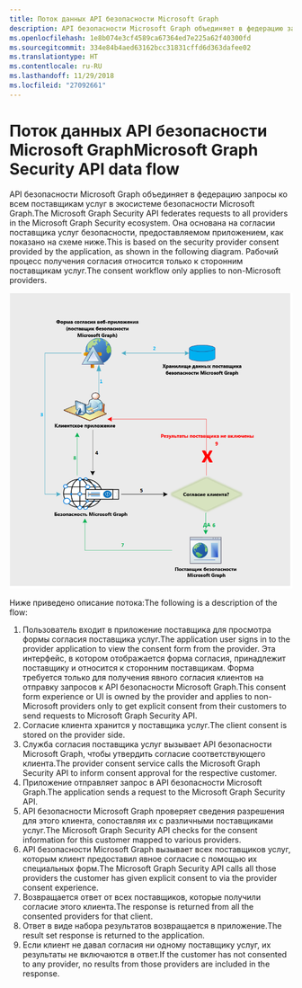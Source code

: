 ```yaml
---
title: Поток данных API безопасности Microsoft Graph
description: API безопасности Microsoft Graph объединяет в федерацию запросы ко всем поставщикам услуг в экосистеме безопасности Microsoft Graph. Она основана на согласии поставщика услуг безопасности, предоставляемом приложением, как показано на схеме ниже. Рабочий процесс получения согласия относится только к сторонним поставщикам услуг.
ms.openlocfilehash: 1e8b074e3cf4589ca67364ed7e225a62f40300fd
ms.sourcegitcommit: 334e84b4aed63162bcc31831cffd6d363dafee02
ms.translationtype: HT
ms.contentlocale: ru-RU
ms.lasthandoff: 11/29/2018
ms.locfileid: "27092661"
---
```

# <a name="microsoft-graph-security-api-data-flow"></a><span data-ttu-id="3dea6-105">Поток данных API безопасности Microsoft Graph</span><span class="sxs-lookup"><span data-stu-id="3dea6-105">Microsoft Graph Security API data flow</span></span>

<span data-ttu-id="3dea6-106">API безопасности Microsoft Graph объединяет в федерацию запросы ко всем поставщикам услуг в экосистеме безопасности Microsoft Graph.</span><span class="sxs-lookup"><span data-stu-id="3dea6-106">The Microsoft Graph Security API federates requests to all providers in the Microsoft Graph Security ecosystem.</span></span> <span data-ttu-id="3dea6-107">Она основана на согласии поставщика услуг безопасности, предоставляемом приложением, как показано на схеме ниже.</span><span class="sxs-lookup"><span data-stu-id="3dea6-107">This is based on the security provider consent provided by the application, as shown in the following diagram.</span></span> <span data-ttu-id="3dea6-108">Рабочий процесс получения согласия относится только к сторонним поставщикам услуг.</span><span class="sxs-lookup"><span data-stu-id="3dea6-108">The consent workflow only applies to non-Microsoft providers.</span></span>

![security_dataflow_1.png](./images/security-dataflow-1.png)

<span data-ttu-id="3dea6-110">Ниже приведено описание потока:</span><span class="sxs-lookup"><span data-stu-id="3dea6-110">The following is a description of the flow:</span></span>

1. <span data-ttu-id="3dea6-111">Пользователь входит в приложение поставщика для просмотра формы согласия поставщика услуг.</span><span class="sxs-lookup"><span data-stu-id="3dea6-111">The application user signs in to the provider application to view the consent form from the provider.</span></span> <span data-ttu-id="3dea6-112">Эта интерфейс, в котором отображается форма согласия, принадлежит поставщику и относится к сторонним поставщикам. Форма требуется только для получения явного согласия клиентов на отправку запросов к API безопасности Microsoft Graph.</span><span class="sxs-lookup"><span data-stu-id="3dea6-112">This consent form experience or UI is owned by the provider and applies to non-Microsoft providers only to get explicit consent from their customers to send requests to Microsoft Graph Security API.</span></span>
2. <span data-ttu-id="3dea6-113">Согласие клиента хранится у поставщика услуг.</span><span class="sxs-lookup"><span data-stu-id="3dea6-113">The client consent is stored on the provider side.</span></span>
3. <span data-ttu-id="3dea6-114">Служба согласия поставщика услуг вызывает API безопасности Microsoft Graph, чтобы утвердить согласие соответствующего клиента.</span><span class="sxs-lookup"><span data-stu-id="3dea6-114">The provider consent service calls the Microsoft Graph Security API to inform consent approval for the respective customer.</span></span>
4. <span data-ttu-id="3dea6-115">Приложение отправляет запрос в API безопасности Microsoft Graph.</span><span class="sxs-lookup"><span data-stu-id="3dea6-115">The application sends a request to the Microsoft Graph Security API.</span></span>
5. <span data-ttu-id="3dea6-116">API безопасности Microsoft Graph проверяет сведения разрешения для этого клиента, сопоставляя их с различными поставщиками услуг.</span><span class="sxs-lookup"><span data-stu-id="3dea6-116">The Microsoft Graph Security API checks for the consent information for this customer mapped to various providers.</span></span>
6. <span data-ttu-id="3dea6-117">API безопасности Microsoft Graph вызывает всех поставщиков услуг, которым клиент предоставил явное согласие с помощью их специальных форм.</span><span class="sxs-lookup"><span data-stu-id="3dea6-117">The Microsoft Graph Security API calls all those providers the customer has given explicit consent to via the provider consent experience.</span></span>
7. <span data-ttu-id="3dea6-118">Возвращается ответ от всех поставщиков, которые получили согласие этого клиента.</span><span class="sxs-lookup"><span data-stu-id="3dea6-118">The response is returned from all the consented providers for that client.</span></span>
8. <span data-ttu-id="3dea6-119">Ответ в виде набора результатов возвращается в приложение.</span><span class="sxs-lookup"><span data-stu-id="3dea6-119">The result set response is returned to the application.</span></span>
9. <span data-ttu-id="3dea6-120">Если клиент не давал согласия ни одному поставщику услуг, их результаты не включаются в ответ.</span><span class="sxs-lookup"><span data-stu-id="3dea6-120">If the customer has not consented to any provider, no results from those providers are included in the response.</span></span>

